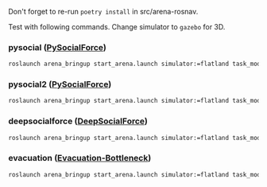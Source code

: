 Don't forget to re-run `poetry install` in src/arena-rosnav.

Test with following commands. Change simulator to `gazebo` for 3D.

### pysocial ([PySocialForce](https://github.com/yuxiang-gao/PySocialForce))

```sh
roslaunch arena_bringup start_arena.launch simulator:=flatland task_mode:=scenario map_file:=map_empty model:=jackal pedsim_waypoint_plugin:=pysocial
```

### pysocial2 ([PySocialForce](https://github.com/yuxiang-gao/PySocialForce))

```sh
roslaunch arena_bringup start_arena.launch simulator:=flatland task_mode:=scenario map_file:=map_empty model:=jackal pedsim_waypoint_plugin:=pysocial2
```

### deepsocialforce ([DeepSocialForce](https://github.com/svenkreiss/socialforce))


```sh
roslaunch arena_bringup start_arena.launch simulator:=flatland task_mode:=scenario map_file:=map_empty model:=jackal pedsim_waypoint_plugin:=deepsocialforce
```

### evacuation ([Evacuation-Bottleneck](https://github.com/fschur/Evacuation-Bottleneck))


```sh
roslaunch arena_bringup start_arena.launch simulator:=flatland task_mode:=scenario map_file:=map_empty model:=jackal pedsim_waypoint_plugin:=evacuation
```